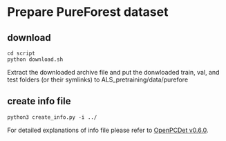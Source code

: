 # Prepare PureForest dataset
## download 
```
cd script
python download.sh
```
Extract the downloaded archive file and put the donwloaded train, val, and test folders (or their symlinks) to ALS_pretraining/data/purefore

## create info file
```
python3 create_info.py -i ../
```
For detailed explanations of info file please refer to [OpenPCDet v0.6.0](https://github.com/open-mmlab/OpenPCDet). 

